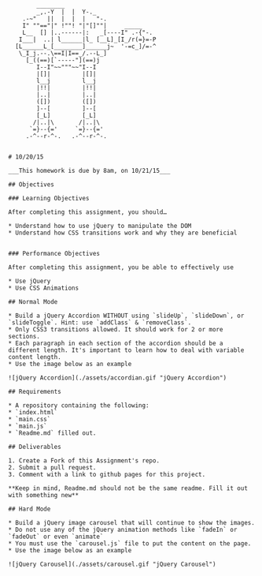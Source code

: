             ________
            _,.-Y  |  |  Y-._
        .-~"   ||  |  |  |   "-.
        I" ""=="|" !""! "|"[]""|     _____
        L__  [] |..------|:   _[----I" .-{"-.
       I___|  ..| l______|l_ [__L]_[I_/r(=}=-P
      [L______L_[________]______j~  '-=c_]/=-^
       \_I_j.--.\==I|I==_/.--L_]
         [_((==)[`-----"](==)j
            I--I"~~"""~~"I--I
            |[]|         |[]|
            l__j         l__j
            |!!|         |!!|
            |..|         |..|
            ([])         ([])
            ]--[         ]--[
            [_L]         [_L]  
           /|..|\       /|..|\
          `=}--{='     `=}--{='
         .-^--r-^-.   .-^--r-^-.             
  ~~~~~~~~~~~~~~~~~~~~~~~~~~~~~~~~~~~~~~~~~

# 10/20/15

___This homework is due by 8am, on 10/21/15___

## Objectives

### Learning Objectives

After completing this assignment, you should…

* Understand how to use jQuery to manipulate the DOM
* Understand how CSS transitions work and why they are beneficial


### Performance Objectives

After completing this assignment, you be able to effectively use

* Use jQuery
* Use CSS Animations

## Normal Mode

* Build a jQuery Accordion WITHOUT using `slideUp`, `slideDown`, or `slideToggle`. Hint: use `addClass` & `removeClass`.
* Only CSS3 transitions allowed. It should work for 2 or more sections.
* Each paragraph in each section of the accordion should be a different length. It's important to learn how to deal with variable content length.
* Use the image below as an example

![jQuery Accordion](./assets/accordian.gif "jQuery Accordion")

## Requirements

* A repository containing the following:
  * `index.html`
  * `main.css`
  * `main.js`
  * `Readme.md` filled out.

## Deliverables

1. Create a Fork of this Assignment's repo.
2. Submit a pull request.
3. Comment with a link to github pages for this project.

**Keep in mind, Readme.md should not be the same readme. Fill it out with something new**

## Hard Mode

* Build a jQuery image carousel that will continue to show the images.
* Do not use any of the jQuery animation methods like `fadeIn` or `fadeOut` or even `animate`
* You must use the `carousel.js` file to put the content on the page.
* Use the image below as an example

![jQuery Carousel](./assets/carousel.gif "jQuery Carousel")